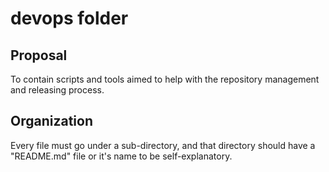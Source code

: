 # devops folder

## Proposal
To contain scripts and tools aimed to help with the repository management and releasing process.

## Organization
Every file must go under a sub-directory, and that directory should have a "README.md" file or it's name to be self-explanatory.
